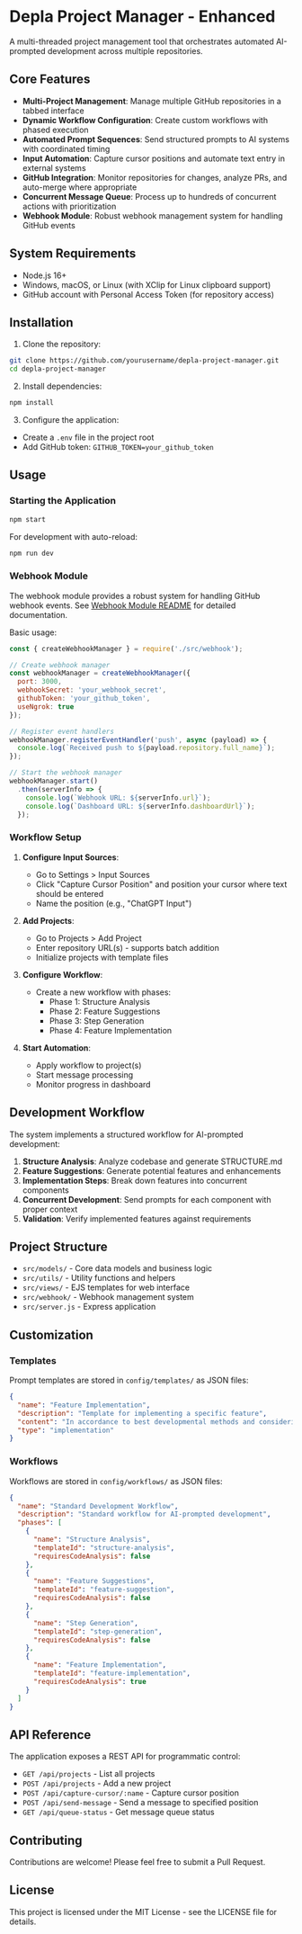 # Depla Project Manager - Enhanced

A multi-threaded project management tool that orchestrates automated AI-prompted development across multiple repositories.

## Core Features

- **Multi-Project Management**: Manage multiple GitHub repositories in a tabbed interface
- **Dynamic Workflow Configuration**: Create custom workflows with phased execution
- **Automated Prompt Sequences**: Send structured prompts to AI systems with coordinated timing
- **Input Automation**: Capture cursor positions and automate text entry in external systems
- **GitHub Integration**: Monitor repositories for changes, analyze PRs, and auto-merge where appropriate
- **Concurrent Message Queue**: Process up to hundreds of concurrent actions with prioritization
- **Webhook Module**: Robust webhook management system for handling GitHub events

## System Requirements

- Node.js 16+
- Windows, macOS, or Linux (with XClip for Linux clipboard support)
- GitHub account with Personal Access Token (for repository access)

## Installation

1. Clone the repository:
```bash
git clone https://github.com/yourusername/depla-project-manager.git
cd depla-project-manager
```

2. Install dependencies:
```bash
npm install
```

3. Configure the application:
- Create a `.env` file in the project root 
- Add GitHub token: `GITHUB_TOKEN=your_github_token`

## Usage

### Starting the Application

```bash
npm start
```

For development with auto-reload:
```bash
npm run dev
```

### Webhook Module

The webhook module provides a robust system for handling GitHub webhook events. See [Webhook Module README](src/webhook/README-consolidated.md) for detailed documentation.

Basic usage:

```javascript
const { createWebhookManager } = require('./src/webhook');

// Create webhook manager
const webhookManager = createWebhookManager({
  port: 3000,
  webhookSecret: 'your_webhook_secret',
  githubToken: 'your_github_token',
  useNgrok: true
});

// Register event handlers
webhookManager.registerEventHandler('push', async (payload) => {
  console.log(`Received push to ${payload.repository.full_name}`);
});

// Start the webhook manager
webhookManager.start()
  .then(serverInfo => {
    console.log(`Webhook URL: ${serverInfo.url}`);
    console.log(`Dashboard URL: ${serverInfo.dashboardUrl}`);
  });
```

### Workflow Setup

1. **Configure Input Sources**:
   - Go to Settings > Input Sources
   - Click "Capture Cursor Position" and position your cursor where text should be entered
   - Name the position (e.g., "ChatGPT Input")

2. **Add Projects**:
   - Go to Projects > Add Project
   - Enter repository URL(s) - supports batch addition
   - Initialize projects with template files

3. **Configure Workflow**:
   - Create a new workflow with phases:
     - Phase 1: Structure Analysis
     - Phase 2: Feature Suggestions
     - Phase 3: Step Generation
     - Phase 4: Feature Implementation

4. **Start Automation**:
   - Apply workflow to project(s)
   - Start message processing
   - Monitor progress in dashboard

## Development Workflow

The system implements a structured workflow for AI-prompted development:

1. **Structure Analysis**: Analyze codebase and generate STRUCTURE.md
2. **Feature Suggestions**: Generate potential features and enhancements
3. **Implementation Steps**: Break down features into concurrent components
4. **Concurrent Development**: Send prompts for each component with proper context
5. **Validation**: Verify implemented features against requirements

## Project Structure

- `src/models/` - Core data models and business logic
- `src/utils/` - Utility functions and helpers
- `src/views/` - EJS templates for web interface
- `src/webhook/` - Webhook management system
- `src/server.js` - Express application

## Customization

### Templates

Prompt templates are stored in `config/templates/` as JSON files:

```json
{
  "name": "Feature Implementation",
  "description": "Template for implementing a specific feature",
  "content": "In accordance to best developmental methods and considering all correspondent code context -> Implement {{featureName}}\n\n{{featureDescription}}\n\n{{featureRequirements}}\n\nhave in mind that there are other concurrently developed correspondent features therefore you should carefully align with requirements of the feature",
  "type": "implementation"
}
```

### Workflows

Workflows are stored in `config/workflows/` as JSON files:

```json
{
  "name": "Standard Development Workflow",
  "description": "Standard workflow for AI-prompted development",
  "phases": [
    {
      "name": "Structure Analysis",
      "templateId": "structure-analysis",
      "requiresCodeAnalysis": false
    },
    {
      "name": "Feature Suggestions",
      "templateId": "feature-suggestion",
      "requiresCodeAnalysis": false
    },
    {
      "name": "Step Generation",
      "templateId": "step-generation",
      "requiresCodeAnalysis": false
    },
    {
      "name": "Feature Implementation",
      "templateId": "feature-implementation",
      "requiresCodeAnalysis": true
    }
  ]
}
```

## API Reference

The application exposes a REST API for programmatic control:

- `GET /api/projects` - List all projects
- `POST /api/projects` - Add a new project
- `POST /api/capture-cursor/:name` - Capture cursor position
- `POST /api/send-message` - Send a message to specified position
- `GET /api/queue-status` - Get message queue status

## Contributing

Contributions are welcome! Please feel free to submit a Pull Request.

## License

This project is licensed under the MIT License - see the LICENSE file for details.
